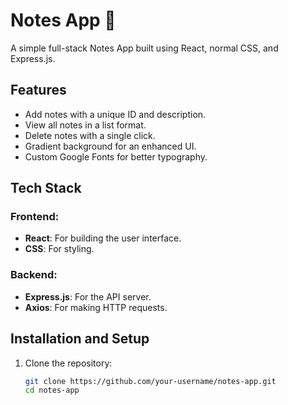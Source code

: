 # Notes App 📝

A simple full-stack Notes App built using React, normal CSS, and Express.js.

## Features
- Add notes with a unique ID and description.
- View all notes in a list format.
- Delete notes with a single click.
- Gradient background for an enhanced UI.
- Custom Google Fonts for better typography.

## Tech Stack
### Frontend:
- **React**: For building the user interface.
- **CSS**: For styling.

### Backend:
- **Express.js**: For the API server.
- **Axios**: For making HTTP requests.

## Installation and Setup

1. Clone the repository:
   ```bash
   git clone https://github.com/your-username/notes-app.git
   cd notes-app
